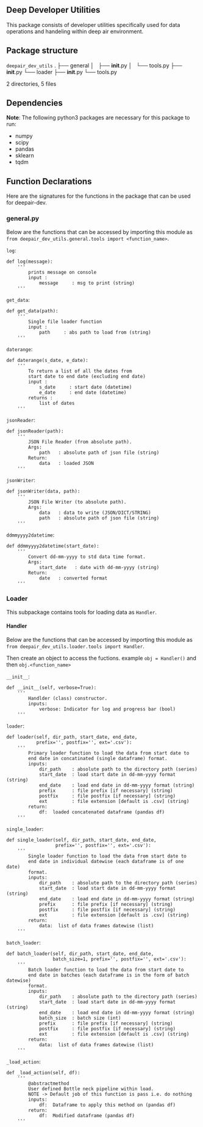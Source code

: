 ## Deep Developer Utilities

This package consists of developer utilities specifically used for data operations and handeling within deep air environment.

## Package structure

`deepair_dev_utils`
.
├── general
│   ├── __init__.py
│   └── tools.py
├── __init__.py
└── loader
    ├── __init__.py
    └── tools.py

2 directories, 5 files

## Dependencies

**Note**: The following python3 packages are necessary for this package to run:

* numpy
* scipy
* pandas
* sklearn
* tqdm

## Function Declarations

Here are the signatures for the functions in the package that can be used for deepair-dev.

### general.py

Below are the functions that can be accessed by importing this module as `from deepair_dev_utils.general.tools import <function_name>`.

`log`:
```
def log(message):
    '''
        prints message on console
        input :
            message     : msg to print (string)
    '''
```

`get_data`:
```
def get_data(path):
    '''
        Single file loader function
        input :
            path     : abs path to load from (string)
    '''
```

`daterange`:
```
def daterange(s_date, e_date):
    '''
        To return a list of all the dates from
        start date to end date (excluding end date)
        input :
            s_date     : start date (datetime)
            e_date     : end date (datetime)
        returns :
            list of dates
    '''
```

`jsonReader`:
```
def jsonReader(path):
    '''
        JSON File Reader (from absolute path).
        Args:
            path   : absolute path of json file (string)
        Return:
            data   : loaded JSON
    '''
```

`jsonWriter`:
```
def jsonWriter(data, path):
    '''
        JSON File Writer (to absolute path).
        Args:
            data   : data to write (JSON/DICT/STRING)
            path   : absolute path of json file (string)
    '''
```

`ddmmyyyy2datetime`:
```
def ddmmyyyy2datetime(start_date):
    '''
        Convert dd-mm-yyyy to std data time format.
        Args:
            start_date   : date with dd-mm-yyyy (string)
        Return:
            date   : converted format
    '''
```

### Loader

This subpackage contains tools for loading data as `Handler`.

#### Handler

Below are the functions that can be accessed by importing this module as `from deepair_dev_utils.loader.tools import Handler`.

Then create an object to access the fuctions. example `obj = Handler()` and then `obj.<function_name>`

`__init__`:
```
def __init__(self, verbose=True):
    '''
        Handlder (class) constructor.
        inputs:
            verbose: Indicator for log and progress bar (bool)
    '''
```

`loader`:
```
def loader(self, dir_path, start_date, end_date,
           prefix='', postfix='', ext='.csv'):
    '''
        Primary loader function to load the data from start date to
        end date in concatinated (single dataframe) format.
        inputs:
            dir_path    : absolute path to the directory path (series)
            start_date  : load start date in dd-mm-yyyy format (string)
            end_date    : load end date in dd-mm-yyyy format (string)
            prefix      : file prefix [if necessary] (string)
            postfix     : file postfix [if necessary] (string)
            ext         : file extension [default is .csv] (string)
        return:
            df:  loaded concatenated dataframe (pandas df)
    '''
```

`single_loader`:
```
def single_loader(self, dir_path, start_date, end_date,
                  prefix='', postfix='', ext='.csv'):
    '''
        Single loader function to load the data from start date to
        end date in individual datewise (each dataframe is of one date)
        format.
        inputs:
            dir_path    : absolute path to the directory path (series)
            start_date  : load start date in dd-mm-yyyy format (string)
            end_date    : load end date in dd-mm-yyyy format (string)
            prefix      : file prefix [if necessary] (string)
            postfix     : file postfix [if necessary] (string)
            ext         : file extension [default is .csv] (string)
        return:
            data:  list of data frames datewise (list)
    '''
```

`batch_loader`:
```
def batch_loader(self, dir_path, start_date, end_date,
                 batch_size=1, prefix='', postfix='', ext='.csv'):
    '''
        Batch loader function to load the data from start date to
        end date in batches (each dataframe is in the form of batch datewise)
        format.
        inputs:
            dir_path    : absolute path to the directory path (series)
            start_date  : load start date in dd-mm-yyyy format (string)
            end_date    : load end date in dd-mm-yyyy format (string)
            batch_size  : batch size (int)
            prefix      : file prefix [if necessary] (string)
            postfix     : file postfix [if necessary] (string)
            ext         : file extension [default is .csv] (string)
        return:
            data:  list of data frames datewise (list)
    '''
```

`_load_action`:
```
def _load_action(self, df):
    '''
        @abstractmethod
        User defined Bottle neck pipeline within load.
        NOTE -> Default job of this function is pass i.e. do nothing
        inputs:
            df:  Dataframe to apply this method on (pandas df)
        return:
            df:  Modified dataframe (pandas df)
    '''
```
